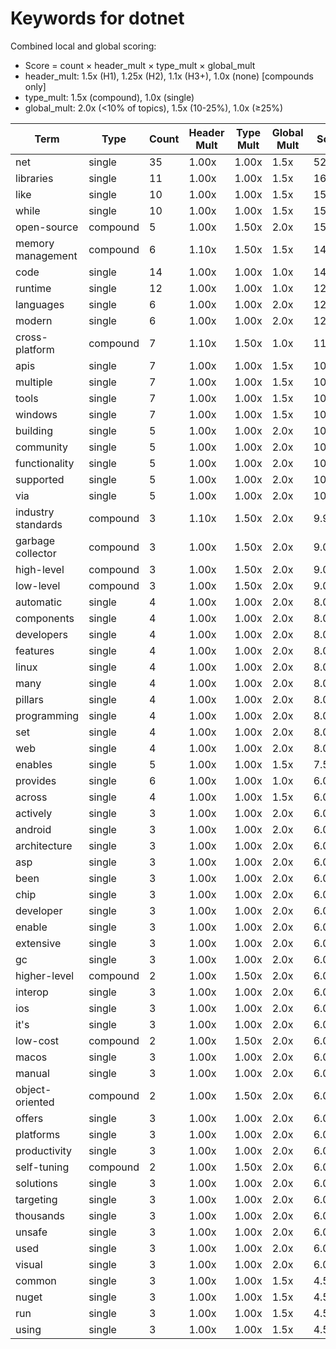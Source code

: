 # Keywords for dotnet

Combined local and global scoring:
- Score = count × header_mult × type_mult × global_mult
- header_mult: 1.5x (H1), 1.25x (H2), 1.1x (H3+), 1.0x (none) [compounds only]
- type_mult: 1.5x (compound), 1.0x (single)
- global_mult: 2.0x (<10% of topics), 1.5x (10-25%), 1.0x (≥25%)

| Term | Type | Count | Header Mult | Type Mult | Global Mult | Score |
|------|------|-------|-------------|-----------|-------------|-------|
| net | single | 35 | 1.00x | 1.00x | 1.5x | 52.500 |
| libraries | single | 11 | 1.00x | 1.00x | 1.5x | 16.500 |
| like | single | 10 | 1.00x | 1.00x | 1.5x | 15.000 |
| while | single | 10 | 1.00x | 1.00x | 1.5x | 15.000 |
| open-source | compound | 5 | 1.00x | 1.50x | 2.0x | 15.000 |
| memory management | compound | 6 | 1.10x | 1.50x | 1.5x | 14.850 |
| code | single | 14 | 1.00x | 1.00x | 1.0x | 14.000 |
| runtime | single | 12 | 1.00x | 1.00x | 1.0x | 12.000 |
| languages | single | 6 | 1.00x | 1.00x | 2.0x | 12.000 |
| modern | single | 6 | 1.00x | 1.00x | 2.0x | 12.000 |
| cross-platform | compound | 7 | 1.10x | 1.50x | 1.0x | 11.550 |
| apis | single | 7 | 1.00x | 1.00x | 1.5x | 10.500 |
| multiple | single | 7 | 1.00x | 1.00x | 1.5x | 10.500 |
| tools | single | 7 | 1.00x | 1.00x | 1.5x | 10.500 |
| windows | single | 7 | 1.00x | 1.00x | 1.5x | 10.500 |
| building | single | 5 | 1.00x | 1.00x | 2.0x | 10.000 |
| community | single | 5 | 1.00x | 1.00x | 2.0x | 10.000 |
| functionality | single | 5 | 1.00x | 1.00x | 2.0x | 10.000 |
| supported | single | 5 | 1.00x | 1.00x | 2.0x | 10.000 |
| via | single | 5 | 1.00x | 1.00x | 2.0x | 10.000 |
| industry standards | compound | 3 | 1.10x | 1.50x | 2.0x | 9.900 |
| garbage collector | compound | 3 | 1.00x | 1.50x | 2.0x | 9.000 |
| high-level | compound | 3 | 1.00x | 1.50x | 2.0x | 9.000 |
| low-level | compound | 3 | 1.00x | 1.50x | 2.0x | 9.000 |
| automatic | single | 4 | 1.00x | 1.00x | 2.0x | 8.000 |
| components | single | 4 | 1.00x | 1.00x | 2.0x | 8.000 |
| developers | single | 4 | 1.00x | 1.00x | 2.0x | 8.000 |
| features | single | 4 | 1.00x | 1.00x | 2.0x | 8.000 |
| linux | single | 4 | 1.00x | 1.00x | 2.0x | 8.000 |
| many | single | 4 | 1.00x | 1.00x | 2.0x | 8.000 |
| pillars | single | 4 | 1.00x | 1.00x | 2.0x | 8.000 |
| programming | single | 4 | 1.00x | 1.00x | 2.0x | 8.000 |
| set | single | 4 | 1.00x | 1.00x | 2.0x | 8.000 |
| web | single | 4 | 1.00x | 1.00x | 2.0x | 8.000 |
| enables | single | 5 | 1.00x | 1.00x | 1.5x | 7.500 |
| provides | single | 6 | 1.00x | 1.00x | 1.0x | 6.000 |
| across | single | 4 | 1.00x | 1.00x | 1.5x | 6.000 |
| actively | single | 3 | 1.00x | 1.00x | 2.0x | 6.000 |
| android | single | 3 | 1.00x | 1.00x | 2.0x | 6.000 |
| architecture | single | 3 | 1.00x | 1.00x | 2.0x | 6.000 |
| asp | single | 3 | 1.00x | 1.00x | 2.0x | 6.000 |
| been | single | 3 | 1.00x | 1.00x | 2.0x | 6.000 |
| chip | single | 3 | 1.00x | 1.00x | 2.0x | 6.000 |
| developer | single | 3 | 1.00x | 1.00x | 2.0x | 6.000 |
| enable | single | 3 | 1.00x | 1.00x | 2.0x | 6.000 |
| extensive | single | 3 | 1.00x | 1.00x | 2.0x | 6.000 |
| gc | single | 3 | 1.00x | 1.00x | 2.0x | 6.000 |
| higher-level | compound | 2 | 1.00x | 1.50x | 2.0x | 6.000 |
| interop | single | 3 | 1.00x | 1.00x | 2.0x | 6.000 |
| ios | single | 3 | 1.00x | 1.00x | 2.0x | 6.000 |
| it's | single | 3 | 1.00x | 1.00x | 2.0x | 6.000 |
| low-cost | compound | 2 | 1.00x | 1.50x | 2.0x | 6.000 |
| macos | single | 3 | 1.00x | 1.00x | 2.0x | 6.000 |
| manual | single | 3 | 1.00x | 1.00x | 2.0x | 6.000 |
| object-oriented | compound | 2 | 1.00x | 1.50x | 2.0x | 6.000 |
| offers | single | 3 | 1.00x | 1.00x | 2.0x | 6.000 |
| platforms | single | 3 | 1.00x | 1.00x | 2.0x | 6.000 |
| productivity | single | 3 | 1.00x | 1.00x | 2.0x | 6.000 |
| self-tuning | compound | 2 | 1.00x | 1.50x | 2.0x | 6.000 |
| solutions | single | 3 | 1.00x | 1.00x | 2.0x | 6.000 |
| targeting | single | 3 | 1.00x | 1.00x | 2.0x | 6.000 |
| thousands | single | 3 | 1.00x | 1.00x | 2.0x | 6.000 |
| unsafe | single | 3 | 1.00x | 1.00x | 2.0x | 6.000 |
| used | single | 3 | 1.00x | 1.00x | 2.0x | 6.000 |
| visual | single | 3 | 1.00x | 1.00x | 2.0x | 6.000 |
| common | single | 3 | 1.00x | 1.00x | 1.5x | 4.500 |
| nuget | single | 3 | 1.00x | 1.00x | 1.5x | 4.500 |
| run | single | 3 | 1.00x | 1.00x | 1.5x | 4.500 |
| using | single | 3 | 1.00x | 1.00x | 1.5x | 4.500 |
